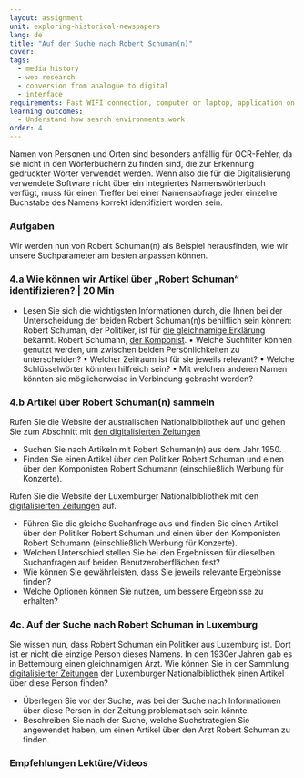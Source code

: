 ```yaml
---
layout: assignment
unit: exploring-historical-newspapers
lang: de
title: "Auf der Suche nach Robert Schuman(n)"
cover:
tags:
  - media history
  - web research
  - conversion from analogue to digital
  - interface
requirements: Fast WIFI connection, computer or laptop, application on laptop or computer to view video,
learning outcomes:
  - Understand how search environments work  
order: 4
---
```


Namen von Personen und Orten sind besonders anfällig für OCR-Fehler, da sie nicht in den Wörterbüchern zu finden sind, die zur Erkennung gedruckter Wörter verwendet werden. Wenn also die für die Digitalisierung verwendete Software nicht über ein integriertes Namenswörterbuch verfügt, muss für einen Treffer bei einer Namensabfrage jeder einzelne Buchstabe des Namens korrekt identifiziert worden sein.

<!-- more -->

<!-- briefing-student -->

### Aufgaben
<!-- section-contents -->
Wir werden nun von Robert Schuman(n) als Beispiel herausfinden, wie wir unsere Suchparameter am besten anpassen können. 

<!-- section -->

### 4.a Wie können wir Artikel über „Robert Schuman“ identifizieren? | 20 Min
<!-- section-contents -->

- Lesen Sie sich die wichtigsten Informationen durch, die Ihnen bei der Unterscheidung der beiden Robert Schuman(n)s behilflich sein können:
Robert Schuman, der Politiker, ist für [die gleichnamige Erklärung](https://www.cvce.eu/obj/die_erklarung_robert_schumans_9_mai_1950-de-d27938ef-7d39-4d32-b340-07fe7268e3c3.html) bekannt.
Robert Schumann, [der Komponist](https://archive.org/details/5706859928_84d6b32e47_o).
• Welche Suchfilter können genutzt werden, um zwischen beiden Persönlichkeiten zu unterscheiden?
• Welcher Zeitraum ist für sie jeweils relevant?
• Welche Schlüsselwörter könnten hilfreich sein?
• Mit welchen anderen Namen könnten sie möglicherweise in Verbindung gebracht werden?


<!-- section -->

### 4.b Artikel über Robert Schuman(n) sammeln 
<!-- section-contents -->

Rufen Sie die Website der australischen Nationalbibliothek auf und gehen Sie zum Abschnitt mit [den digitalisierten Zeitungen](https://trove.nla.gov.au)
- Suchen Sie nach Artikeln mit Robert Schuman(n) aus dem Jahr 1950.
- Finden Sie einen Artikel über den Politiker Robert Schuman und einen über den Komponisten Robert Schumann (einschließlich Werbung für Konzerte).

Rufen Sie die Website der Luxemburger Nationalbibliothek mit den [digitalisierten Zeitungen](http://www.eluxemburgensia.lu) auf.
- Führen Sie die gleiche Suchanfrage aus und finden Sie einen Artikel über den Politiker Robert Schuman und einen über den Komponisten Robert Schumann (einschließlich Werbung für Konzerte).
- Welchen Unterschied stellen Sie bei den Ergebnissen für dieselben Suchanfragen auf beiden Benutzeroberflächen fest?
- Wie können Sie gewährleisten, dass Sie jeweils relevante Ergebnisse finden?
- Welche Optionen können Sie nutzen, um bessere Ergebnisse zu erhalten?

<!-- section -->


### 4c. Auf der Suche nach Robert Schuman in Luxemburg
<!-- section-contents -->

Sie wissen nun, dass Robert Schuman ein Politiker aus Luxemburg ist. Dort ist er nicht die einzige Person dieses Namens. In den 1930er Jahren gab es in Bettemburg einen gleichnamigen Arzt. Wie können Sie in der Sammlung [digitalisierter Zeitungen](http://www.eluxemburgensia.lu) der Luxemburger Nationalbibliothek einen Artikel über diese Person finden?
- Überlegen Sie vor der Suche, was bei der Suche nach Informationen über diese Person in der Zeitung problematisch sein könnte.
- Beschreiben Sie nach der Suche, welche Suchstrategien Sie angewendet haben, um einen Artikel über den Arzt Robert Schuman zu finden.

<!-- section -->

### Empfehlungen Lektüre/Videos
<!-- section-contents -->
 

<!-- briefing-teacher --> 




